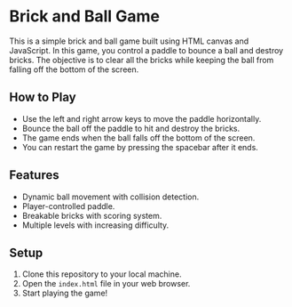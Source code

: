 # Brick and Ball Game

This is a simple brick and ball game built using HTML canvas and JavaScript. In this game, you control a paddle to bounce a ball and destroy bricks. The objective is to clear all the bricks while keeping the ball from falling off the bottom of the screen.

## How to Play

- Use the left and right arrow keys to move the paddle horizontally.
- Bounce the ball off the paddle to hit and destroy the bricks.
- The game ends when the ball falls off the bottom of the screen.
- You can restart the game by pressing the spacebar after it ends.

## Features

- Dynamic ball movement with collision detection.
- Player-controlled paddle.
- Breakable bricks with scoring system.
- Multiple levels with increasing difficulty.

## Setup

1. Clone this repository to your local machine.
2. Open the `index.html` file in your web browser.
3. Start playing the game!



